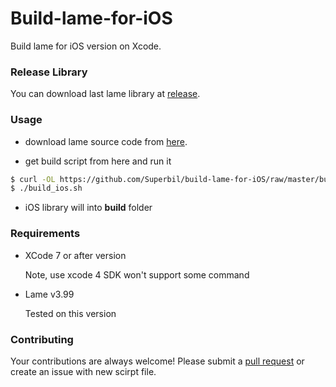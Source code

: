 Build-lame-for-iOS
==================

Build lame for iOS version on Xcode.

### Release Library

You can download last lame library at [release](https://github.com/Superbil/build-lame-for-iOS/releases/latest).

### Usage

- download lame source code from [here](http://lame.sourceforge.net/).

- get build script from here and run it

```` bash
$ curl -OL https://github.com/Superbil/build-lame-for-iOS/raw/master/build_ios.sh
$ ./build_ios.sh
````

* iOS library will into **build** folder

### Requirements

* XCode 7 or after version

    Note, use xcode 4 SDK won't support some command

* Lame v3.99

    Tested on this version

### Contributing

Your contributions are always welcome! Please submit a [pull request](https://help.github.com/articles/using-pull-requests/) or create an issue with new scirpt file.

